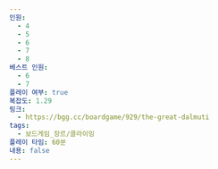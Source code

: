 ```yaml
---
인원:
  - 4
  - 5
  - 6
  - 7
  - 8
베스트 인원:
  - 6
  - 7
플레이 여부: true
복잡도: 1.29
링크:
  - https://bgg.cc/boardgame/929/the-great-dalmuti
tags:
  - 보드게임_장르/클라이밍
플레이 타임: 60분
내용: false
---
```

